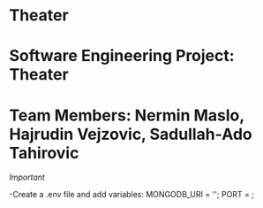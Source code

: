 
# Theater
# Software Engineering Project: Theater
# Team Members: Nermin Maslo, Hajrudin Vejzovic, Sadullah-Ado Tahirovic

*Important*

-Create a .env file and add variables: MONGODB_URI = ''; PORT = ;